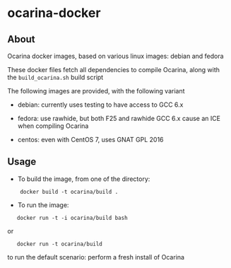 # ocarina-docker

## About

Ocarina docker images, based on various linux images: debian and fedora

These docker files fetch all dependencies to compile Ocarina, along
with the `build_ocarina.sh` build script

The following images are provided, with the following variant

- debian: currently uses testing to have access to GCC 6.x

- fedora: use rawhide, but both F25 and rawhide GCC 6.x cause an ICE
  when compiling Ocarina

- centos: even with CentOS 7, uses GNAT GPL 2016

## Usage

* To build the image, from one of the directory:
```
    docker build -t ocarina/build .
```

* To run the image:
```
   docker run -t -i ocarina/build bash
```

or

```
   docker run -t ocarina/build
```

to run the default scenario: perform a fresh install of Ocarina
